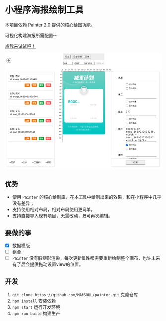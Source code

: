 <!--
 * @Author: kuanggf
 * @Date: 2021-10-28 10:20:54
 * @LastEditors: kuanggf
 * @LastEditTime: 2021-12-19 02:40:49
 * @Description: file content
-->
# 小程序海报绘制工具

本项目依赖 [Painter 2.0](https://github.com/Kujiale-Mobile/Painter) 提供的核心绘图功能。

可视化构建海报所需配置～

[点我来试试吧！](https://mansoul.github.io/painter/)

![screenshot](./screenshot.png)

## 优势

- 使用 `Painter` 的核心绘制库，在本工具中绘制出来的效果，和在小程序中几乎没有差异；
- 支持使用相对布局，相对布局使用更简单。
- 支持直接导入现有项目，无需改动，既可再次编辑。

## 要做的事

- [x] 数据模版
- [ ] 组合
- [ ] `Painter` 没有脏矩形渲染，每次更新属性都需要重新绘制整个画布，也许未来有了后会提供拖动设置view的位置。

## 开发

1. `git clone https://github.com/MANSOUL/painter.git` 克隆仓库
2. `npm install` 安装依赖
3. `npm start` 运行开发环境
4. `npm run build` 构建生产